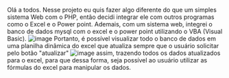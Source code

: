Olá a todos. Nesse projeto eu quis fazer algo diferente do que um simples sistema Web com o PHP, então decidi integrar ele com outros programas como o Excel e o Power point.
Ademais, com um sistema web, integrei o banco de dados mysql com o excel e o power point utilizando o VBA (Visual Basic). 
![image](https://github.com/willianvasc/vba-mercadinho-php/assets/82626352/4cd51720-b609-4783-a3c5-0fcbb9a80d20)
Portanto, é possível visualizar todo o banco de dados em uma planilha dinâmica do excel que atualiza sempre que o usuário solicitar pelo botão "atualizar"
![image](https://github.com/willianvasc/vba-mercadinho-php/assets/82626352/10551b7a-6058-432a-a0d2-bb7096d474d1)
assim, trazendo todos os dados atualizados para o excel, para que dessa forma, seja possível ao usuário utilizar as fórmulas do excel para manipular os dados.

